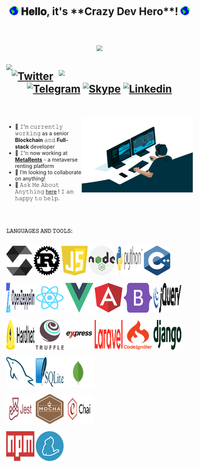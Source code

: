 <h1 align="center">
  <img src="https://github.com/crazydevhero/crazydevhero/blob/main/Earth.gif" width="24px" style="max-width:100%;">
  𝐇𝐞𝐥𝐥𝐨, it's **Crazy Dev Hero**!
  <img src="https://github.com/crazydevhero/crazydevhero/blob/main/Earth.gif" width="24px" style="max-width:100%;">
  
  <br /><img src="https://profile-counter.glitch.me/crazydevhero/count.svg" />
  <br />
  <div align=center>
  <img align=left width=420 src="https://github-readme-stats.vercel.app/api?username=crazydevhero&hide=prs&theme=onedark&layout=compact&hide_border=true&show_icons=true" />
  <img align=right width=362 src="https://github-readme-streak-stats.herokuapp.com/?user=crazydevhero&theme=onedark" />
  
  [![Twitter](https://img.shields.io/badge/-Twitter-blue?style=flat&logo=Twitter&logoColor=white)](https://twitter.com/crazydevhero)
  [![Telegram](https://img.shields.io/badge/-Telegram-000?style=flat&logo=Telegram&logoColor=white)](https://t.me/crazydevhero)
  [![Skype](https://img.shields.io/badge/-Skype-grey?style=flat&logo=Skype&logoColor=white)](live:.cid.7117ab74680529ef)
  [![Linkedin](https://img.shields.io/badge/Portfolio-gray?style=flat&logo=appveyor)](https://crazy-dev-hero.netlify.app/)
  </div>

</h1>

<br/>
<br/>
<a target="_blank">
  <img align="right" height="200" width="300" alt="GIF" src="https://github.com/crazydevhero/crazydevhero/blob/main/coder.gif">
</a>

- 🔭 𝙸’𝚖 𝚌𝚞𝚛𝚛𝚎𝚗𝚝𝚕𝚢 𝚠𝚘𝚛𝚔𝚒𝚗𝚐 as a senior **Blockchain** 𝚊𝚗𝚍 **Full-stack** developer
- 🌱 𝙸’𝚖 now working at [**MetaRents**](https://metarents.io/) - a metaverse renting platform
- 🤔 I’m looking to collaborate on anything!
- 💬 𝙰𝚜𝚔 𝙼𝚎 𝙰𝚋𝚘𝚞𝚝 𝙰𝚗𝚢𝚝𝚑𝚒𝚗𝚐 [here](https://t.me/crazydevhero/) ! 𝙸 𝚊𝚖 𝚑𝚊𝚙𝚙𝚢 𝚝𝚘 𝚑𝚎𝚕𝚙.


<br/>

#


**𝙻𝙰𝙽𝙶𝚄𝙰𝙶𝙴𝚂 𝙰𝙽𝙳 𝚃𝙾𝙾𝙻𝚂:**  
<br/>
<p>
  <code><img width="14%" height="80px" src="https://github.com/crazydevhero/crazydevhero/blob/main/solidity.svg"></code>
  <code><img width="14%" height="80px" src="https://github.com/crazydevhero/crazydevhero/blob/main/rust.svg"></code>
  <code><img width="14%" height="80px" src="https://github.com/crazydevhero/crazydevhero/blob/main/javascript.svg"></code>
  <code><img width="14%" height="80px" src="https://github.com/crazydevhero/crazydevhero/blob/main/nodejs.svg"></code>
  <code><img width="14%" height="80px" src="https://github.com/crazydevhero/crazydevhero/blob/main/python.svg"></code>
  <code><img width="14%" height="80px" src="https://github.com/crazydevhero/crazydevhero/blob/main/c++.svg"></code>
  <br />
  <br />
  <code><img width="15%" height="80px" src="https://github.com/crazydevhero/crazydevhero/blob/main/openzeppelin.svg"></code>
  <code><img width="15%" height="80px" src="https://github.com/crazydevhero/crazydevhero/blob/main/react.svg"></code>
  <code><img width="15%" height="80px" src="https://github.com/crazydevhero/crazydevhero/blob/main/vue.svg"></code>
  <code><img width="15%" height="80px" src="https://github.com/crazydevhero/crazydevhero/blob/main/angular.svg"></code>
  <code><img width="15%" height="80px" src="https://github.com/crazydevhero/crazydevhero/blob/main/bootstrap.svg"></code>
  <code><img width="15%" height="80px" src="https://github.com/crazydevhero/crazydevhero/blob/main/jquery.svg"></code>
  <br />
  <br />
  <code><img width="15%" height="80px" src="https://github.com/crazydevhero/crazydevhero/blob/main/hardhat.svg"></code>
  <code><img width="15%" height="80px" src="https://github.com/crazydevhero/crazydevhero/blob/main/truffle.svg"></code>
  <code><img width="15%" height="80px" src="https://github.com/crazydevhero/crazydevhero/blob/main/express.svg"></code>
  <code><img width="15%" height="80px" src="https://github.com/crazydevhero/crazydevhero/blob/main/laravel.svg"></code>
  <code><img width="15%" height="80px" src="https://github.com/crazydevhero/crazydevhero/blob/main/codeigniter.svg"></code>
  <code><img width="15%" height="80px" src="https://github.com/crazydevhero/crazydevhero/blob/main/django.svg"></code>
  <br />
  <br />
  <code><img width="15%" height="80px" src="https://github.com/crazydevhero/crazydevhero/blob/main/mysql.svg"></code>
  <code><img width="15%" height="80px" src="https://github.com/crazydevhero/crazydevhero/blob/main/sqlite.svg"></code>
  <code><img width="15%" height="80px" src="https://github.com/crazydevhero/crazydevhero/blob/main/mongodb.svg"></code>
  <br />
  <br />
  <code><img width="15%" height="80px" src="https://github.com/crazydevhero/crazydevhero/blob/main/jest.svg"></code>
  <code><img width="15%" height="80px" src="https://github.com/crazydevhero/crazydevhero/blob/main/mocha.svg"></code>
  <code><img width="15%" height="80px" src="https://github.com/crazydevhero/crazydevhero/blob/main/chai.svg"></code>
  <br />
  <br />
  <code><img width="15%" height="80px" src="https://github.com/crazydevhero/crazydevhero/blob/main/npm.svg"></code>
  <code><img width="15%" height="80px" src="https://github.com/crazydevhero/crazydevhero/blob/main/yarn.svg"></code>
</p>
